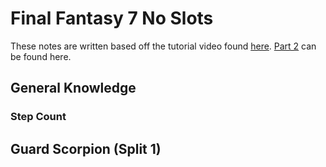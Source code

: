# Final Fantasy 7 No Slots

These notes are written based off the tutorial video found [here][1].
[Part 2][2] can be found here.

## General Knowledge

### Step Count



## Guard Scorpion (Split 1)



[1]: https://www.youtube.com/watch?v=TQsPJJW-FL0
[2]: https://www.youtube.com/watch?v=dsROXMJo0Jc